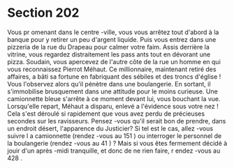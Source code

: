 # Section 202

Vous pr omenant dans le centre -ville, vous vous arrêtez tout d'abord à la banque pour y
retirer un peu d'argent liquide. Puis vous entrez dans une pizzeria de la rue du Drapeau
pour calmer votre faim. Assis derrière la vitrine, vous regardez distraitement les pass ants
tout en dévorant une pizza. Soudain, vous apercevez de l'autre côte de la rue un homme
en qui vous reconnaissez Pierrot Méhaut. Ce millionnaire, maintenant retiré des affaires,
a bâti sa fortune en fabriquant des sébiles et des troncs d'église ! Vous l'observez alors
qu'il pénètre dans une boulangerie. En sortant, il s'immobilise brusquement dans une
attitude pour le moins curieuse. Une camionnette bleue s'arrête à ce moment devant lui,
vous bouchant la vue. Lorsqu'elle repart, Méhaut a disparu, enlevé  a l'évidence sous votre
nez ! Cela s'est déroulé si rapidement que vous avez perdu de précieuses secondes sur les
ravisseurs. Pensez -vous qu'il serait bon de prendre, dans un endroit désert, l'apparence du
Justicier? Si tel est le cas, allez -vous suivre l a camionnette (rendez -vous au  151 ) ou
interroger le personnel de la boulangerie (rendez -vous au  41 ) ? Mais si vous êtes
fermement décidé à jouir d'un après -midi tranquille, et donc de ne rien faire, r endez -vous
au  428 .